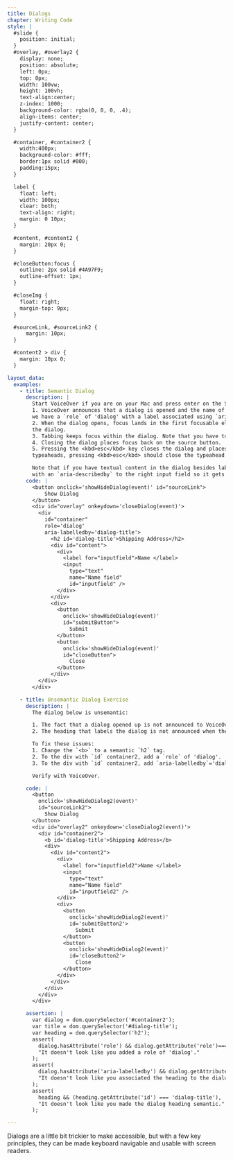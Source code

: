 ```yaml
---
title: Dialogs
chapter: Writing Code
style: |
  #slide {
    position: initial;
  }
  #overlay, #overlay2 {
    display: none;
    position: absolute;
    left: 0px;
    top: 0px;
    width: 100vw;
    height: 100vh;
    text-align:center;
    z-index: 1000;
    background-color: rgba(0, 0, 0, .4);
    align-items: center;
    justify-content: center;
  }

  #container, #container2 {
    width:400px;
    background-color: #fff;
    border:1px solid #000;
    padding:15px;
  }

  label {
    float: left;
    width: 100px;
    clear: both;
    text-align: right;
    margin: 0 10px;
  }

  #content, #content2 {
    margin: 20px 0;
  }

  #closeButton:focus {
    outline: 2px solid #4A97F9;
    outline-offset: 1px;
  }

  #closeImg {
    float: right;
    margin-top: 9px;
  }

  #sourceLink, #sourceLink2 {
      margin: 10px;
  }

  #content2 > div {
    margin: 10px 0;
  }

layout_data:
  examples:
    - title: Semantic Dialog
      description: |
        Start VoiceOver if you are on your Mac and press enter on the Show Dialog button. You will notice that:
        1. VoiceOver announces that a dialog is opened and the name of the dialog because
        we have a `role` of 'dialog' with a label associated using `aria-labelledby`.
        2. When the dialog opens, focus lands in the first focusable element in
        the dialog.
        3. Tabbing keeps focus within the dialog. Note that you have to write code to restrict the tab sequence to the dialog.
        4. Closing the dialog places focus back on the source button.
        5. Pressing the <kbd>esc</kbd> key closes the dialog and places the focus back on the source button. Note that for widgets like
        typeaheads, pressing <kbd>esc</kbd> should close the typeahead and not the dialog.

        Note that if you have textual content in the dialog besides labels, you should associate it
        with an `aria-describedby` to the right input field so it gets announced when you tab to the input field.
      code: |
        <button onclick='showHideDialog(event)' id="sourceLink">
            Show Dialog
        </button>
        <div id="overlay" onkeydown='closeDialog(event)'>
          <div
            id="container"
            role='dialog'
            aria-labelledby='dialog-title'>
              <h2 id='dialog-title'>Shipping Address</h2>
              <div id="content">
                <div>
                  <label for="inputfield">Name </label>
                  <input
                    type="text"
                    name="Name field"
                    id="inputfield" />
                </div>
              </div>
              <div>
                <button
                  onclick='showHideDialog(event)'
                  id="submitButton">
                    Submit
                </button>
                <button
                  onclick='showHideDialog(event)'
                  id="closeButton">
                    Close
                </button>
              </div>
          </div>
        </div>

    - title: Unsemantic Dialog Exercise
      description: |
        The dialog below is unsemantic:

        1. The fact that a dialog opened up is not announced to VoiceOver.
        2. The heading that labels the dialog is not announced when the dialog is opened.

        To fix these issues:
        1. Change the `<b>` to a semantic `h2` tag.
        2. To the div with `id` container2, add a `role` of 'dialog'.
        3. To the div with `id` container2, add `aria-labelledby`='dialog-title'.

        Verify with VoiceOver.

      code: |
        <button
          onclick='showHideDialog2(event)'
          id="sourceLink2">
            Show Dialog
        </button>
        <div id="overlay2" onkeydown='closeDialog2(event)'>
          <div id="container2">
            <b id='dialog-title'>Shipping Address</b>
            <div>
              <div id="content2">
                <div>
                  <label for="inputfield2">Name </label>
                  <input
                    type="text"
                    name="Name field"
                    id="inputfield2" />
                </div>
                <div>
                  <button
                    onclick='showHideDialog2(event)'
                    id='submitButton2'>
                      Submit
                  </button>
                  <button
                    onclick='showHideDialog2(event)'
                    id='closeButton2'>
                      Close
                  </button>
                </div>
              </div>
            </div>
          </div>
        </div>

      assertion: |
        var dialog = dom.querySelector('#container2');
        var title = dom.querySelector('#dialog-title');
        var heading = dom.querySelector('h2');
        assert(
          dialog.hasAttribute('role') && dialog.getAttribute('role')=== "dialog",
          "It doesn't look like you added a role of 'dialog'."
        );
        assert(
          dialog.hasAttribute('aria-labelledby') && dialog.getAttribute('aria-labelledby')=== "dialog-title",
          "It doesn't look like you associated the heading to the dialog with an aria-labelledby."
        );
        assert(
          heading && (heading.getAttribute('id') === 'dialog-title'),
          "It doesn't look like you made the dialog heading semantic."
        );

---
```

Dialogs are a little bit trickier to make accessible, but with a few key
principles, they can be made keyboard navigable and usable with screen readers.
